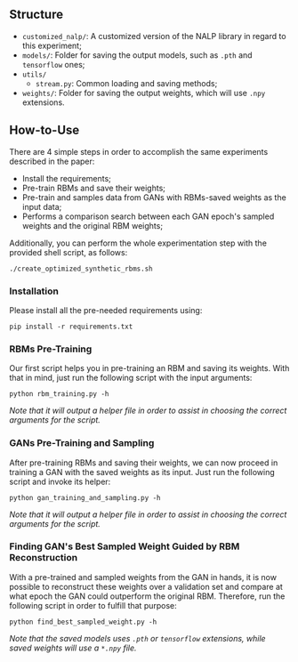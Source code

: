 ## Structure

  * `customized_nalp/`: A customized version of the NALP library in regard to this experiment;
  * `models/`: Folder for saving the output models, such as `.pth` and `tensorflow` ones;
  * `utils/`
    * `stream.py`: Common loading and saving methods;
  * `weights/`: Folder for saving the output weights, which will use `.npy` extensions.

## How-to-Use

There are 4 simple steps in order to accomplish the same experiments described in the paper:

 * Install the requirements;
 * Pre-train RBMs and save their weights;
 * Pre-train and samples data from GANs with RBMs-saved weights as the input data;
 * Performs a comparison search between each GAN epoch's sampled weights and the original RBM weights;

Additionally, you can perform the whole experimentation step with the provided shell script, as follows:

```./create_optimized_synthetic_rbms.sh```
 
### Installation

Please install all the pre-needed requirements using:

```pip install -r requirements.txt```

### RBMs Pre-Training

Our first script helps you in pre-training an RBM and saving its weights. With that in mind, just run the following script with the input arguments:

```python rbm_training.py -h```

*Note that it will output a helper file in order to assist in choosing the correct arguments for the script.*

### GANs Pre-Training and Sampling

After pre-training RBMs and saving their weights, we can now proceed in training a GAN with the saved weights as its input. Just run the following script and invoke its helper:

```python gan_training_and_sampling.py -h```

*Note that it will output a helper file in order to assist in choosing the correct arguments for the script.*

### Finding GAN's Best Sampled Weight Guided by RBM Reconstruction

With a pre-trained and sampled weights from the GAN in hands, it is now possible to reconstruct these weights over a validation set and compare at what epoch the GAN could outperform the original RBM. Therefore, run the following script in order to fulfill that purpose:

```python find_best_sampled_weight.py -h```

*Note that the saved models uses `.pth` or `tensorflow` extensions, while saved weights will use a `*.npy` file.*